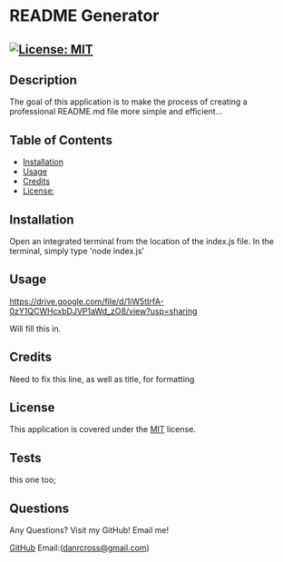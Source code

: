 # README Generator

## [![License: MIT](https://img.shields.io/badge/License-MIT-yellow.svg)](https://opensource.org/licenses/MIT)

## Description

The goal of this application is to make the process of creating a professional README.md file more simple and efficient...

## Table of Contents

- [Installation](#installation)
- [Usage](#usage)
- [Credits](#credits)
- [License](#license);

## Installation

Open an integrated terminal from the location of the index.js file. In the terminal, simply type 'node index.js'

## Usage

https://drive.google.com/file/d/1iW5tIrfA-0zY1QCWHcxbDJVP1aWd_zO8/view?usp=sharing

Will fill this in.

## Credits

Need to fix this line, as well as title, for formatting

## License

This application is covered under the [MIT](https://opensource.org/licenses/MIT) license.

## Tests

this one too;

## Questions

Any Questions? Visit my GitHub! Email me!

[GitHub](https://github.com/danrcross)
Email:(danrcross@gmail.com)
